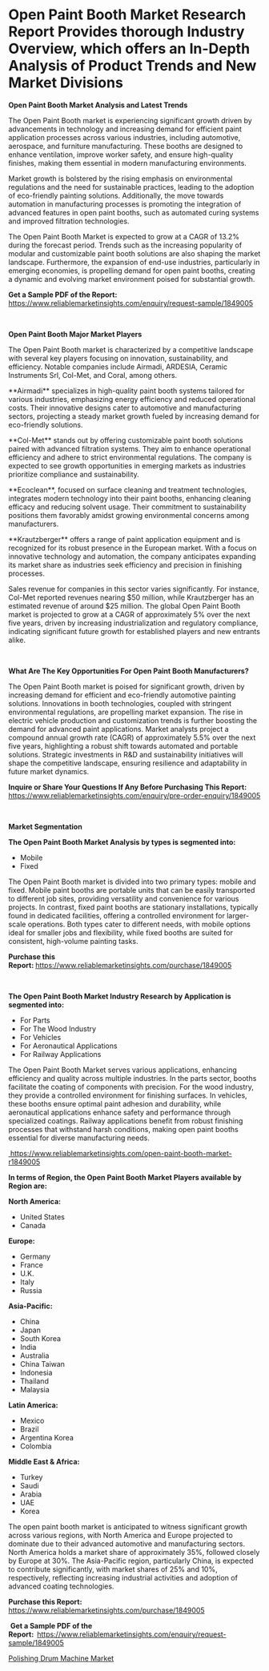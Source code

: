 <p><h1>Open Paint Booth Market Research Report Provides thorough Industry Overview, which offers an In-Depth Analysis of Product Trends and New Market Divisions</h1></p><p><strong>Open Paint Booth Market Analysis and Latest Trends</strong></p>
<p><p>The Open Paint Booth market is experiencing significant growth driven by advancements in technology and increasing demand for efficient paint application processes across various industries, including automotive, aerospace, and furniture manufacturing. These booths are designed to enhance ventilation, improve worker safety, and ensure high-quality finishes, making them essential in modern manufacturing environments.</p><p>Market growth is bolstered by the rising emphasis on environmental regulations and the need for sustainable practices, leading to the adoption of eco-friendly painting solutions. Additionally, the move towards automation in manufacturing processes is promoting the integration of advanced features in open paint booths, such as automated curing systems and improved filtration technologies.</p><p>The Open Paint Booth Market is expected to grow at a CAGR of 13.2% during the forecast period. Trends such as the increasing popularity of modular and customizable paint booth solutions are also shaping the market landscape. Furthermore, the expansion of end-use industries, particularly in emerging economies, is propelling demand for open paint booths, creating a dynamic and evolving market environment poised for substantial growth.</p></p>
<p><strong>Get a Sample PDF of the Report:&nbsp;</strong> <a href="https://www.reliablemarketinsights.com/enquiry/request-sample/1849005?utm_campaign=2580&utm_medium=2&utm_source=Github&utm_content=ia&utm_term=22022025&utm_id=open-paint-booth">https://www.reliablemarketinsights.com/enquiry/request-sample/1849005</a></p>
<p>&nbsp;</p>
<p><strong>Open Paint Booth Major Market Players</strong></p>
<p><p>The Open Paint Booth market is characterized by a competitive landscape with several key players focusing on innovation, sustainability, and efficiency. Notable companies include Airmadi, ARDESIA, Ceramic Instruments Srl, Col-Met, and Coral, among others.</p><p>**Airmadi** specializes in high-quality paint booth systems tailored for various industries, emphasizing energy efficiency and reduced operational costs. Their innovative designs cater to automotive and manufacturing sectors, projecting a steady market growth fueled by increasing demand for eco-friendly solutions.</p><p>**Col-Met** stands out by offering customizable paint booth solutions paired with advanced filtration systems. They aim to enhance operational efficiency and adhere to strict environmental regulations. The company is expected to see growth opportunities in emerging markets as industries prioritize compliance and sustainability.</p><p>**Ecoclean**, focused on surface cleaning and treatment technologies, integrates modern technology into their paint booths, enhancing cleaning efficacy and reducing solvent usage. Their commitment to sustainability positions them favorably amidst growing environmental concerns among manufacturers.</p><p>**Krautzberger** offers a range of paint application equipment and is recognized for its robust presence in the European market. With a focus on innovative technology and automation, the company anticipates expanding its market share as industries seek efficiency and precision in finishing processes.</p><p>Sales revenue for companies in this sector varies significantly. For instance, Col-Met reported revenues nearing $50 million, while Krautzberger has an estimated revenue of around $25 million. The global Open Paint Booth market is projected to grow at a CAGR of approximately 5% over the next five years, driven by increasing industrialization and regulatory compliance, indicating significant future growth for established players and new entrants alike.</p></p>
<p>&nbsp;</p>
<p><strong>What Are The Key Opportunities For Open Paint Booth Manufacturers?</strong></p>
<p><p>The Open Paint Booth market is poised for significant growth, driven by increasing demand for efficient and eco-friendly automotive painting solutions. Innovations in booth technologies, coupled with stringent environmental regulations, are propelling market expansion. The rise in electric vehicle production and customization trends is further boosting the demand for advanced paint applications. Market analysts project a compound annual growth rate (CAGR) of approximately 5.5% over the next five years, highlighting a robust shift towards automated and portable solutions. Strategic investments in R&D and sustainability initiatives will shape the competitive landscape, ensuring resilience and adaptability in future market dynamics.</p></p>
<p><strong>Inquire or Share Your Questions If Any Before Purchasing This Report:</strong> <a href="https://www.reliablemarketinsights.com/enquiry/pre-order-enquiry/1849005?utm_campaign=2580&utm_medium=2&utm_source=Github&utm_content=ia&utm_term=22022025&utm_id=open-paint-booth">https://www.reliablemarketinsights.com/enquiry/pre-order-enquiry/1849005</a></p>
<p>&nbsp;</p>
<p><strong>Market Segmentation</strong></p>
<p><strong>The Open Paint Booth Market Analysis by types is segmented into:</strong></p>
<p><ul><li>Mobile</li><li>Fixed</li></ul></p>
<p><p>The Open Paint Booth market is divided into two primary types: mobile and fixed. Mobile paint booths are portable units that can be easily transported to different job sites, providing versatility and convenience for various projects. In contrast, fixed paint booths are stationary installations, typically found in dedicated facilities, offering a controlled environment for larger-scale operations. Both types cater to different needs, with mobile options ideal for smaller jobs and flexibility, while fixed booths are suited for consistent, high-volume painting tasks.</p></p>
<p><strong>Purchase this Report:&nbsp;</strong><a href="https://www.reliablemarketinsights.com/purchase/1849005?utm_campaign=2580&utm_medium=2&utm_source=Github&utm_content=ia&utm_term=22022025&utm_id=open-paint-booth">https://www.reliablemarketinsights.com/purchase/1849005</a></p>
<p>&nbsp;</p>
<p><strong>The Open Paint Booth Market Industry Research by Application is segmented into:</strong></p>
<p><ul><li>For Parts</li><li>For The Wood Industry</li><li>For Vehicles</li><li>For Aeronautical Applications</li><li>For Railway Applications</li></ul></p>
<p><p>The Open Paint Booth Market serves various applications, enhancing efficiency and quality across multiple industries. In the parts sector, booths facilitate the coating of components with precision. For the wood industry, they provide a controlled environment for finishing surfaces. In vehicles, these booths ensure optimal paint adhesion and durability, while aeronautical applications enhance safety and performance through specialized coatings. Railway applications benefit from robust finishing processes that withstand harsh conditions, making open paint booths essential for diverse manufacturing needs.</p></p>
<p><a href="https://www.reliablemarketinsights.com/open-paint-booth-market-r1849005?utm_campaign=2580&utm_medium=2&utm_source=Github&utm_content=ia&utm_term=22022025&utm_id=open-paint-booth">&nbsp;https://www.reliablemarketinsights.com/open-paint-booth-market-r1849005</a></p>
<p><strong>In terms of Region, the Open Paint Booth Market Players available by Region are:</strong></p>
<p>
    <p> <strong> North America: </strong>
        <ul>
            <li>United States</li>
            <li>Canada</li>
        </ul>
        </p> 
    <p> <strong> Europe: </strong>
        <ul>
            <li>Germany</li>
            <li>France</li>
            <li>U.K.</li>
            <li>Italy</li>
            <li>Russia</li>
        </ul>
        </p> 
    <p> <strong> Asia-Pacific: </strong>
        <ul>
            <li>China</li>
            <li>Japan</li>
            <li>South Korea</li>
            <li>India</li>
            <li>Australia</li>
            <li>China Taiwan</li>
            <li>Indonesia</li>
            <li>Thailand</li>
            <li>Malaysia</li>
        </ul>
        </p> 
    <p> <strong> Latin America: </strong>
        <ul>
            <li>Mexico</li>
            <li>Brazil</li>
            <li>Argentina Korea</li>
            <li>Colombia</li>
        </ul>
        </p> 
    <p> <strong> Middle East & Africa: </strong>
        <ul>
            <li>Turkey</li>
            <li>Saudi</li>
            <li>Arabia</li>
            <li>UAE</li>
            <li>Korea</li>
        </ul>
    </p>
    </p>
<p><p>The open paint booth market is anticipated to witness significant growth across various regions, with North America and Europe projected to dominate due to their advanced automotive and manufacturing sectors. North America holds a market share of approximately 35%, followed closely by Europe at 30%. The Asia-Pacific region, particularly China, is expected to contribute significantly, with market shares of 25% and 10%, respectively, reflecting increasing industrial activities and adoption of advanced coating technologies.</p></p>
<p><strong>Purchase this Report: </strong><a href="https://www.reliablemarketinsights.com/purchase/1849005?utm_campaign=2580&utm_medium=2&utm_source=Github&utm_content=ia&utm_term=22022025&utm_id=open-paint-booth">https://www.reliablemarketinsights.com/purchase/1849005</a></p>
<p>&nbsp;<strong>Get a Sample PDF of the Report:&nbsp;&nbsp;</strong><a href="https://www.reliablemarketinsights.com/enquiry/request-sample/1849005?utm_campaign=2580&utm_medium=2&utm_source=Github&utm_content=ia&utm_term=22022025&utm_id=open-paint-booth">https://www.reliablemarketinsights.com/enquiry/request-sample/1849005</a></p>
<p><strong></strong></p>
<p><p><a href="https://github.com/ravenecashe/Market-Research-Report-List-1/blob/main/polishing-drum-machine-market.md?utm_campaign=2580&utm_medium=2&utm_source=Github&utm_content=ia&utm_term=22022025&utm_id=open-paint-booth">Polishing Drum Machine Market</a></p></p>